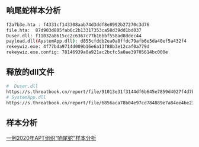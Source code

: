 ## 响尾蛇样本分析

```sh
f2a7b3e.hta : f4331cf143308aab74d3ddf8e8992b27270c3d76
file.hta:  87d903d805fab6c2b13317353ca58d39dd1bd037
Duser.dll: f11032a8615cc2c6367c77b16bbf558ad8ddec44
payload.dll(AystemApp.dll): d855cfddb2ea0a8ffdc79afb6e5da40ef5a432f4
rekeywiz.exe: 4f77bda9714d009b16e6a13f88b3e12caf0a779d
rekeywiz.exe.config: 78146939a0a921ac2bcfc5a0ae39705614bc000e
```

## 释放的dll文件
```sh
#  Duser.dll
https://s.threatbook.cn/report/file/91013e31f3144df6b645e7859d4027f4d7b621b01a4adab2f80fa0a6bfa5080c/?env=win7_sp1_enx86_office2013
# SystemApp.dll
https://s.threatbook.cn/report/file/6856aca78b04e97cd784889e7a84ee4be230590e79a50d1f0a0fe3a16ddfae1b/?sign=history&env=win7_sp1_enx86_office2013

```

## 样本分析
[一例2020年APT组织“响尾蛇”样本分析](https://www.yuque.com/chenxiong-yse0s/pma8tk/lw7xln#c86UY)

